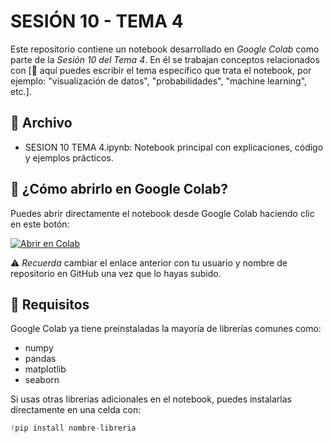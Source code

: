 # SESIÓN 10 - TEMA 4

Este repositorio contiene un notebook desarrollado en *Google Colab* como parte de la *Sesión 10 del Tema 4*. En él se trabajan conceptos relacionados con [📌 aquí puedes escribir el tema específico que trata el notebook, por ejemplo: "visualización de datos", "probabilidades", "machine learning", etc.].

## 📄 Archivo

- SESION 10  TEMA 4.ipynb: Notebook principal con explicaciones, código y ejemplos prácticos.

## 🚀 ¿Cómo abrirlo en Google Colab?

Puedes abrir directamente el notebook desde Google Colab haciendo clic en este botón:

[![Abrir en Colab](https://colab.research.google.com/assets/colab-badge.svg)](https://colab.research.google.com/github/tu-usuario/tu-repo/blob/main/SESION%2010%20%20TEMA%204.ipynb)

⚠️ *Recuerda* cambiar el enlace anterior con tu usuario y nombre de repositorio en GitHub una vez que lo hayas subido.

## 🧰 Requisitos

Google Colab ya tiene preinstaladas la mayoría de librerías comunes como:

- numpy
- pandas
- matplotlib
- seaborn

Si usas otras librerías adicionales en el notebook, puedes instalarlas directamente en una celda con:

```python
!pip install nombre-libreria
